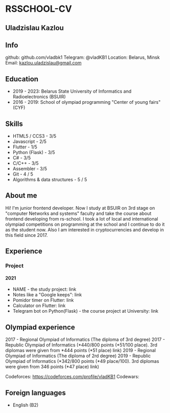 # RSSCHOOL-CV

## **Uladzislau Kazlou**

## **Info**
github: github.com/vladbk1
Telegram: @vladKB1
Location: Belarus, Minsk
Email: kazlou.uladzislau@gmail.com

## Education
 * 2019 - 2023: Belarus State University of Informatics and Radioelectronics (BSUIR)
 * 2016 - 2019: School of olympiad programming "Center of young fairs" (CYF)

## Skills
* HTML5 / CCS3 - 3/5 
* Javascript - 2/5
* Flutter - 1/5
* Python (Flask) - 3/5
* C# - 3/5
* C/C++ - 3/5
* Assembler - 3/5
* Git - 4 / 5
* Algorithms & data structures - 5 / 5
## About me

Hi! I'm junior frontend developer. Now I study at BSUIR on 3rd stage on "computer Networks and systems" faculty and take the course about frontend developing from rs-school. I took a lot of local and international olympiad competitions on programming at the school and I continue to do it as the student now. Also I am interested in cryptocurrencies and develop in this field since 2017.


## Experience
### Project 
#### 2021 
* NAME - the study project: link
* Notes like a "Google keeps": link
* Pomidor timer on Flutter: link
* Calculator on Flutter: link
* Telegram bot on Python(Flask) - the course project at University: link

## Olympiad experience 
2017 - Regional Olympiad of Informatics (The diploma of 3rd degree)
2017 - Republic Olympiad of Informatics (*440/800 points (*51/100 place). 3rd diplomas were given from *444 points (*51 place) link)
2019 - Regional Olympiad of Informatics (The diploma of 2rd degree)
2019 - Republic Olympiad of Informatics (*342/800 points (*49 place/100). 3rd diplomas were given from 346 points (*47 place) link)

Codeforces: https://codeforces.com/profile/vladKB1
Codewars: 

## Foreign languages
* English (B2)